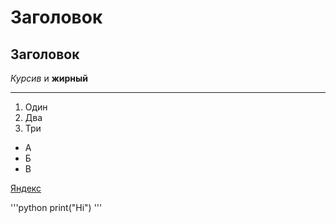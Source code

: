 # Заголовок

## Заголовок

_Курсив_ и **жирный**

----

1. Один
2. Два
3. Три

- А  
- Б  
- В

[Яндекс](https://www.yandex.ru "Это ссылка!")

'''python
print("Hi")
'''